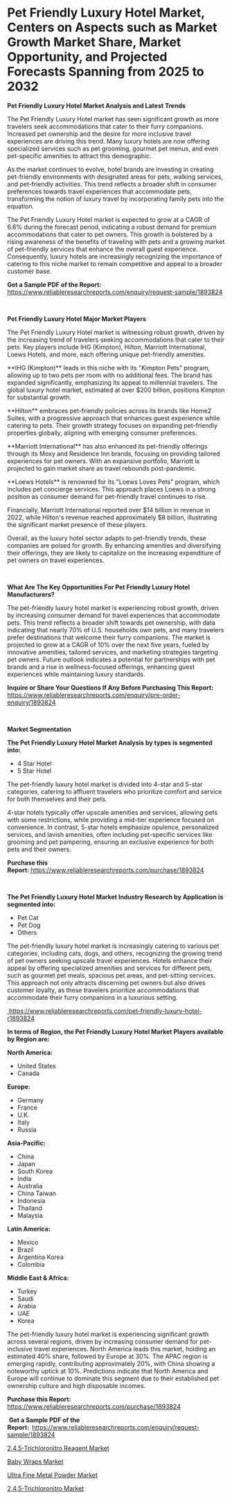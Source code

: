 <p><h1>Pet Friendly Luxury Hotel Market, Centers on Aspects such as Market Growth Market Share, Market Opportunity, and Projected Forecasts Spanning from 2025 to 2032</h1></p><p><strong>Pet Friendly Luxury Hotel Market Analysis and Latest Trends</strong></p>
<p><p>The Pet Friendly Luxury Hotel market has seen significant growth as more travelers seek accommodations that cater to their furry companions. Increased pet ownership and the desire for more inclusive travel experiences are driving this trend. Many luxury hotels are now offering specialized services such as pet grooming, gourmet pet menus, and even pet-specific amenities to attract this demographic.</p><p>As the market continues to evolve, hotel brands are investing in creating pet-friendly environments with designated areas for pets, walking services, and pet-friendly activities. This trend reflects a broader shift in consumer preferences towards travel experiences that accommodate pets, transforming the notion of luxury travel by incorporating family pets into the equation.</p><p>The Pet Friendly Luxury Hotel market is expected to grow at a CAGR of 6.6% during the forecast period, indicating a robust demand for premium accommodations that cater to pet owners. This growth is bolstered by a rising awareness of the benefits of traveling with pets and a growing market of pet-friendly services that enhance the overall guest experience. Consequently, luxury hotels are increasingly recognizing the importance of catering to this niche market to remain competitive and appeal to a broader customer base.</p></p>
<p><strong>Get a Sample PDF of the Report:&nbsp;</strong> <a href="https://www.reliableresearchreports.com/enquiry/request-sample/1893824?utm_campaign=102&utm_medium=2&utm_source=Github&utm_content=ia&utm_term=14012025&utm_id=pet-friendly-luxury-hotel">https://www.reliableresearchreports.com/enquiry/request-sample/1893824</a></p>
<p>&nbsp;</p>
<p><strong>Pet Friendly Luxury Hotel Major Market Players</strong></p>
<p><p>The Pet Friendly Luxury Hotel market is witnessing robust growth, driven by the increasing trend of travelers seeking accommodations that cater to their pets. Key players include IHG (Kimpton), Hilton, Marriott International, Loews Hotels, and more, each offering unique pet-friendly amenities.</p><p>**IHG (Kimpton)** leads in this niche with its "Kimpton Pets" program, allowing up to two pets per room with no additional fees. The brand has expanded significantly, emphasizing its appeal to millennial travelers. The global luxury hotel market, estimated at over $200 billion, positions Kimpton for substantial growth.</p><p>**Hilton** embraces pet-friendly policies across its brands like Home2 Suites, with a progressive approach that enhances guest experience while catering to pets. Their growth strategy focuses on expanding pet-friendly properties globally, aligning with emerging consumer preferences.</p><p>**Marriott International** has also enhanced its pet-friendly offerings through its Moxy and Residence Inn brands, focusing on providing tailored experiences for pet owners. With an expansive portfolio, Marriott is projected to gain market share as travel rebounds post-pandemic.</p><p>**Loews Hotels** is renowned for its "Loews Loves Pets" program, which includes pet concierge services. This approach places Loews in a strong position as consumer demand for pet-friendly travel continues to rise.</p><p>Financially, Marriott International reported over $14 billion in revenue in 2022, while Hilton's revenue reached approximately $8 billion, illustrating the significant market presence of these players.</p><p>Overall, as the luxury hotel sector adapts to pet-friendly trends, these companies are poised for growth. By enhancing amenities and diversifying their offerings, they are likely to capitalize on the increasing expenditure of pet owners on travel experiences.</p></p>
<p>&nbsp;</p>
<p><strong>What Are The Key Opportunities For Pet Friendly Luxury Hotel Manufacturers?</strong></p>
<p><p>The pet-friendly luxury hotel market is experiencing robust growth, driven by increasing consumer demand for travel experiences that accommodate pets. This trend reflects a broader shift towards pet ownership, with data indicating that nearly 70% of U.S. households own pets, and many travelers prefer destinations that welcome their furry companions. The market is projected to grow at a CAGR of 10% over the next five years, fueled by innovative amenities, tailored services, and marketing strategies targeting pet owners. Future outlook indicates a potential for partnerships with pet brands and a rise in wellness-focused offerings, enhancing guest experiences while maintaining luxury standards.</p></p>
<p><strong>Inquire or Share Your Questions If Any Before Purchasing This Report:</strong> <a href="https://www.reliableresearchreports.com/enquiry/pre-order-enquiry/1893824?utm_campaign=102&utm_medium=2&utm_source=Github&utm_content=ia&utm_term=14012025&utm_id=pet-friendly-luxury-hotel">https://www.reliableresearchreports.com/enquiry/pre-order-enquiry/1893824</a></p>
<p>&nbsp;</p>
<p><strong>Market Segmentation</strong></p>
<p><strong>The Pet Friendly Luxury Hotel Market Analysis by types is segmented into:</strong></p>
<p><ul><li>4 Star Hotel</li><li>5 Star Hotel</li></ul></p>
<p><p>The pet-friendly luxury hotel market is divided into 4-star and 5-star categories, catering to affluent travelers who prioritize comfort and service for both themselves and their pets. </p><p>4-star hotels typically offer upscale amenities and services, allowing pets with some restrictions, while providing a mid-tier experience focused on convenience. In contrast, 5-star hotels emphasize opulence, personalized services, and lavish amenities, often including pet-specific services like grooming and pet pampering, ensuring an exclusive experience for both pets and their owners.</p></p>
<p><strong>Purchase this Report:&nbsp;</strong><a href="https://www.reliableresearchreports.com/purchase/1893824?utm_campaign=102&utm_medium=2&utm_source=Github&utm_content=ia&utm_term=14012025&utm_id=pet-friendly-luxury-hotel">https://www.reliableresearchreports.com/purchase/1893824</a></p>
<p>&nbsp;</p>
<p><strong>The Pet Friendly Luxury Hotel Market Industry Research by Application is segmented into:</strong></p>
<p><ul><li>Pet Cat</li><li>Pet Dog</li><li>Others</li></ul></p>
<p><p>The pet-friendly luxury hotel market is increasingly catering to various pet categories, including cats, dogs, and others, recognizing the growing trend of pet owners seeking upscale travel experiences. Hotels enhance their appeal by offering specialized amenities and services for different pets, such as gourmet pet meals, spacious pet areas, and pet-sitting services. This approach not only attracts discerning pet owners but also drives customer loyalty, as these travelers prioritize accommodations that accommodate their furry companions in a luxurious setting.</p></p>
<p><a href="https://www.reliableresearchreports.com/pet-friendly-luxury-hotel-r1893824?utm_campaign=102&utm_medium=2&utm_source=Github&utm_content=ia&utm_term=14012025&utm_id=pet-friendly-luxury-hotel">&nbsp;https://www.reliableresearchreports.com/pet-friendly-luxury-hotel-r1893824</a></p>
<p><strong>In terms of Region, the Pet Friendly Luxury Hotel Market Players available by Region are:</strong></p>
<p>
    <p> <strong> North America: </strong>
        <ul>
            <li>United States</li>
            <li>Canada</li>
        </ul>
        </p> 
    <p> <strong> Europe: </strong>
        <ul>
            <li>Germany</li>
            <li>France</li>
            <li>U.K.</li>
            <li>Italy</li>
            <li>Russia</li>
        </ul>
        </p> 
    <p> <strong> Asia-Pacific: </strong>
        <ul>
            <li>China</li>
            <li>Japan</li>
            <li>South Korea</li>
            <li>India</li>
            <li>Australia</li>
            <li>China Taiwan</li>
            <li>Indonesia</li>
            <li>Thailand</li>
            <li>Malaysia</li>
        </ul>
        </p> 
    <p> <strong> Latin America: </strong>
        <ul>
            <li>Mexico</li>
            <li>Brazil</li>
            <li>Argentina Korea</li>
            <li>Colombia</li>
        </ul>
        </p> 
    <p> <strong> Middle East & Africa: </strong>
        <ul>
            <li>Turkey</li>
            <li>Saudi</li>
            <li>Arabia</li>
            <li>UAE</li>
            <li>Korea</li>
        </ul>
    </p>
    </p>
<p><p>The pet-friendly luxury hotel market is experiencing significant growth across several regions, driven by increasing consumer demand for pet-inclusive travel experiences. North America leads this market, holding an estimated 40% share, followed by Europe at 30%. The APAC region is emerging rapidly, contributing approximately 20%, with China showing a noteworthy uptick at 10%. Predictions indicate that North America and Europe will continue to dominate this segment due to their established pet ownership culture and high disposable incomes.</p></p>
<p><strong>Purchase this Report: </strong><a href="https://www.reliableresearchreports.com/purchase/1893824?utm_campaign=102&utm_medium=2&utm_source=Github&utm_content=ia&utm_term=14012025&utm_id=pet-friendly-luxury-hotel">https://www.reliableresearchreports.com/purchase/1893824</a></p>
<p>&nbsp;<strong>Get a Sample PDF of the Report:&nbsp;&nbsp;</strong><a href="https://www.reliableresearchreports.com/enquiry/request-sample/1893824?utm_campaign=102&utm_medium=2&utm_source=Github&utm_content=ia&utm_term=14012025&utm_id=pet-friendly-luxury-hotel">https://www.reliableresearchreports.com/enquiry/request-sample/1893824</a></p>
<p><strong></strong></p>
<p><p><a href="https://github.com/hillsmyung726/Market-Research-Report-List-1/blob/main/245-trichloronitro-reagent-market.md?utm_campaign=102&utm_medium=2&utm_source=Github&utm_content=ia&utm_term=14012025&utm_id=pet-friendly-luxury-hotel">2,4,5-Trichloronitro Reagent Market</a></p><p><a href="https://github.com/NargisHussain75/Market-Research-Report-List-1/blob/main/baby-wraps-market.md?utm_campaign=102&utm_medium=2&utm_source=Github&utm_content=ia&utm_term=14012025&utm_id=pet-friendly-luxury-hotel">Baby Wraps Market</a></p><p><a href="https://github.com/FlorianWolf90/Market-Research-Report-List-1/blob/main/ultra-fine-metal-powder-market.md?utm_campaign=102&utm_medium=2&utm_source=Github&utm_content=ia&utm_term=14012025&utm_id=pet-friendly-luxury-hotel">Ultra Fine Metal Powder Market</a></p><p><a href="https://github.com/pearlinewhite4692/Market-Research-Report-List-1/blob/main/245-trichloronitro-market.md?utm_campaign=102&utm_medium=2&utm_source=Github&utm_content=ia&utm_term=14012025&utm_id=pet-friendly-luxury-hotel">2,4,5-Trichloronitro Market</a></p></p>